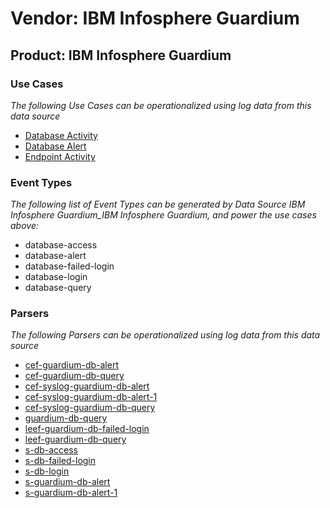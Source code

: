 Vendor: IBM Infosphere Guardium
===============================
Product: IBM Infosphere Guardium
--------------------------------

### Use Cases

_The following Use Cases can be operationalized using log data from this data source_

* [Database Activity](../UseCases/usecase_database_activity.md)
* [Database Alert](../UseCases/usecase_database_alert.md)
* [Endpoint Activity](../UseCases/usecase_endpoint_activity.md)


### Event Types

_The following list of Event Types can be generated by Data Source IBM Infosphere Guardium_IBM Infosphere Guardium, and power the use cases above:_

- database-access
- database-alert
- database-failed-login
- database-login
- database-query


### Parsers

_The following Parsers can be operationalized using log data from this data source_

* [cef-guardium-db-alert](../Parsers/parserContent_cef-guardium-db-alert.md)
* [cef-guardium-db-query](../Parsers/parserContent_cef-guardium-db-query.md)
* [cef-syslog-guardium-db-alert](../Parsers/parserContent_cef-syslog-guardium-db-alert.md)
* [cef-syslog-guardium-db-alert-1](../Parsers/parserContent_cef-syslog-guardium-db-alert-1.md)
* [cef-syslog-guardium-db-query](../Parsers/parserContent_cef-syslog-guardium-db-query.md)
* [guardium-db-query](../Parsers/parserContent_guardium-db-query.md)
* [leef-guardium-db-failed-login](../Parsers/parserContent_leef-guardium-db-failed-login.md)
* [leef-guardium-db-query](../Parsers/parserContent_leef-guardium-db-query.md)
* [s-db-access](../Parsers/parserContent_s-db-access.md)
* [s-db-failed-login](../Parsers/parserContent_s-db-failed-login.md)
* [s-db-login](../Parsers/parserContent_s-db-login.md)
* [s-guardium-db-alert](../Parsers/parserContent_s-guardium-db-alert.md)
* [s-guardium-db-alert-1](../Parsers/parserContent_s-guardium-db-alert-1.md)
